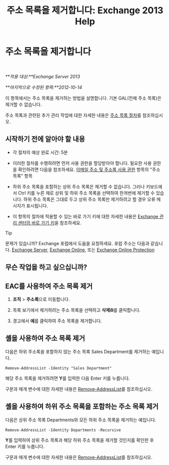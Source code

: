 ﻿---
title: '주소 목록을 제거합니다: Exchange 2013 Help'
TOCTitle: 주소 목록을 제거합니다
ms:assetid: 39a313f3-41d4-4c8f-af67-df2316f3687f
ms:mtpsurl: https://technet.microsoft.com/ko-kr/library/Aa997294(v=EXCHG.150)
ms:contentKeyID: 50482891
ms.date: 05/22/2018
mtps_version: v=EXCHG.150
ms.translationtype: MT
---

# 주소 목록을 제거합니다

 

_**적용 대상:**Exchange Server 2013_

_**마지막으로 수정된 항목:**2012-10-14_

이 항목에서는 주소 목록을 제거하는 방법을 설명합니다. 기본 GAL(전체 주소 목록)은 제거할 수 없습니다.

주소 목록과 관련된 추가 관리 작업에 대한 자세한 내용은 [주소 목록 절차](address-list-procedures-exchange-2013-help.md)를 참조하십시오.

## 시작하기 전에 알아야 할 내용

  - 각 절차의 예상 완료 시간: 5분

  - 이러한 절차를 수행하려면 먼저 사용 권한을 할당받아야 합니다. 필요한 사용 권한을 확인하려면 다음을 참조하세요. [이메일 주소 및 주소록 사용 권한](email-address-and-address-book-permissions-exchange-2013-help.md) 항목의 "주소 목록" 항목

  - 하위 주소 목록을 포함하는 상위 주소 목록은 제거할 수 없습니다. 그러나 키보드에서 Ctrl 키를 누른 채로 상위 및 하위 주소 목록을 선택하여 한꺼번에 제거할 수 있습니다. 하위 주소 목록은 그대로 두고 상위 주소 목록만 제거하려고 할 경우 오류 메시지가 표시됩니다.

  - 이 항목의 절차에 적용할 수 있는 바로 가기 키에 대한 자세한 내용은 [Exchange 관리 센터의 바로 가기 키](keyboard-shortcuts-in-the-exchange-admin-center-exchange-online-protection-help.md)을 참조하세요.


> [!TIP]
> 문제가 있습니까? Exchange 포럼에서 도움을 요청하세요. 포럼 주소는 다음과 같습니다. <A href="https://go.microsoft.com/fwlink/p/?linkid=60612">Exchange Server</A>, <A href="https://go.microsoft.com/fwlink/p/?linkid=267542">Exchange Online</A>, 또는 <A href="https://go.microsoft.com/fwlink/p/?linkid=285351">Exchange Online Protection</A>



## 무슨 작업을 하고 싶으십니까?

## EAC를 사용하여 주소 목록 제거

1.  **조직** \> **주소록**으로 이동합니다.

2.  목록 보기에서 제거하려는 주소 목록을 선택하고 **삭제**![삭제 아이콘](images/Dd979797.14f639f6-61e8-4418-bbfb-0db14de9d2f5(EXCHG.150).gif "삭제 아이콘")를 클릭합니다.

3.  경고에서 **예**를 클릭하여 주소 목록을 제거합니다.

## 셸을 사용하여 주소 목록 제거

다음은 하위 주소록을 포함하지 않는 주소 목록 Sales Department를 제거하는 예입니다.

    Remove-AddressList -Identity "Sales Department"

해당 주소 목록을 제거하려면 **Y**를 입력한 다음 Enter 키를 누릅니다.

구문과 매개 변수에 대한 자세한 내용은 [Remove-AddressList](https://technet.microsoft.com/ko-kr/library/bb124342\(v=exchg.150\))를 참조하십시오.

## 셸을 사용하여 하위 주소 목록을 포함하는 주소 목록 제거

다음은 상위 주소 목록 Departments와 모든 하위 주소 목록을 제거하는 예입니다.

    Remove-AddressList -Identity Departments -Recursive

**Y**를 입력하여 상위 주소 목록과 해당 하위 주소 목록을 제거할 것인지를 확인한 후 Enter 키를 누릅니다.

구문과 매개 변수에 대한 자세한 내용은 [Remove-AddressList](https://technet.microsoft.com/ko-kr/library/bb124342\(v=exchg.150\))를 참조하십시오.

